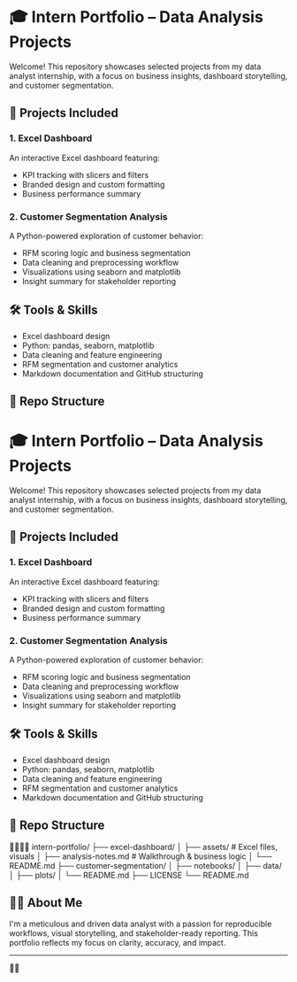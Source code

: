 # 🎓 Intern Portfolio – Data Analysis Projects

Welcome! This repository showcases selected projects from my data analyst internship, with a focus on business insights, dashboard storytelling, and customer segmentation.

## 📁 Projects Included

### 1. Excel Dashboard
An interactive Excel dashboard featuring:
- KPI tracking with slicers and filters
- Branded design and custom formatting
- Business performance summary

### 2. Customer Segmentation Analysis
A Python-powered exploration of customer behavior:
- RFM scoring logic and business segmentation
- Data cleaning and preprocessing workflow
- Visualizations using seaborn and matplotlib
- Insight summary for stakeholder reporting

## 🛠️ Tools & Skills
- Excel dashboard design
- Python: pandas, seaborn, matplotlib
- Data cleaning and feature engineering
- RFM segmentation and customer analytics
- Markdown documentation and GitHub structuring

## 📌 Repo Structure
# 🎓 Intern Portfolio – Data Analysis Projects

Welcome! This repository showcases selected projects from my data analyst internship, with a focus on business insights, dashboard storytelling, and customer segmentation.

## 📁 Projects Included

### 1. Excel Dashboard
An interactive Excel dashboard featuring:
- KPI tracking with slicers and filters
- Branded design and custom formatting
- Business performance summary

### 2. Customer Segmentation Analysis
A Python-powered exploration of customer behavior:
- RFM scoring logic and business segmentation
- Data cleaning and preprocessing workflow
- Visualizations using seaborn and matplotlib
- Insight summary for stakeholder reporting

## 🛠️ Tools & Skills
- Excel dashboard design
- Python: pandas, seaborn, matplotlib
- Data cleaning and feature engineering
- RFM segmentation and customer analytics
- Markdown documentation and GitHub structuring

## 📌 Repo Structure


intern-portfolio/ ├── excel-dashboard/ │   ├── assets/                  # Excel files, visuals │   ├── analysis-notes.md       # Walkthrough & business logic │   └── README.md ├── customer-segmentation/ │   ├── notebooks/ │   ├── data/ │   ├── plots/ │   └── README.md ├── LICENSE └── README.md

## 👩‍💻 About Me
I'm a meticulous and driven data analyst with a passion for reproducible workflows, visual storytelling, and stakeholder-ready reporting. This portfolio reflects my focus on clarity, accuracy, and impact.

---



